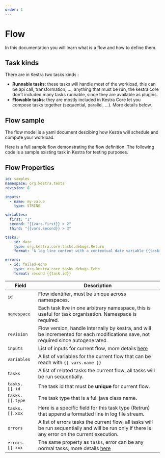 ```yaml
---
order: 1
---
```


# Flow
In this documentation you will learn what is a flow and how to define them.

## Task kinds

There are in Kestra two tasks kinds :

* **Runnable tasks**: these tasks will handle most of the workload, this can be api call, 
  transformation, ..., anything that must be run, the kestra core don't included many tasks runnable, since they are available as plugins.
* **Flowable tasks**: they are mostly included in Kestra Core let you compose tasks together (sequential, parallel, ...). More details below.


## Flow sample

The flow model is a yaml document descibing how Kestra will schedule and compute your workload.

Here is a full sample flow demonstrating the flow definition. 
The following code is a sample existing task in Kestra for testing purposes.

## Flow Properties

```yaml
id: samples 
namespace: org.kestra.tests 
revision: 8 

inputs:
  - name: my-value
    type: STRING

variables:
  first: "1"
  second: "{{vars.first}} > 2"
  third: "{{vars.second}} > 3"

tasks: 
  - id: date 
    type: org.kestra.core.tasks.debugs.Return 
    format: "A log line content with a contextual date variable {{taskrun.startDate}}" 

errors: 
  - id: failed-echo 
    type: org.kestra.core.tasks.debugs.Echo  
    format: second {{task.id}}

```


| Field | Description |
| ---------- | ----------- |
|`id`|Flow identifier, must be unique across namespaces.|
|`namespace`|Each task live in one arbitrary namespace, this is useful for task organisation. Namespace is required.|
|`revision`|Flow version, handle internally by kestra, and will be incremented for each modifications save, not required since autogenerated.|
|`inputs`|List of inputs for current flow, more details [here](../inputs/) |
|`variables`|A list of variables for the current flow that can be reach with <code v-pre>{{ vars.name }}</code>|
|`tasks`|A list of related tasks the current flow, all tasks will be run sequentially.|
|`tasks.[].id`|The task id that must be **unique** for current flow.|
|`tasks.[].type`|The task type that is a full java class name.|
|`tasks.[].xxx`|Here is a specific field for this task type (Retrun) that append a formatted line in log file stream.|
|`errors`|A list of errors tasks the current flow, all tasks will be run sequentially and will be run only if there is any error on the current execution.|
|`errors.[].xxx`|The same property as `tasks`, error can be any normal tasks, more details [here](../errors-handling/)  |


